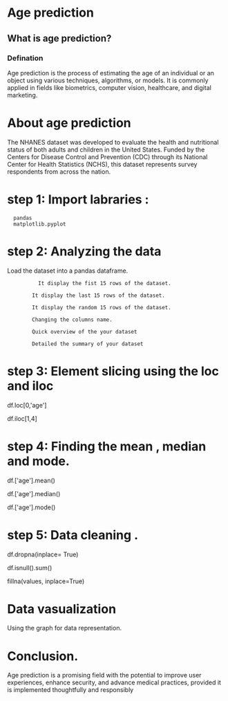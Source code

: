 # Age prediction

## What is age prediction?
### Defination
Age prediction is the process of estimating the age of an individual or an object using various techniques, algorithms, or models. It is commonly applied in fields like biometrics, computer vision, healthcare, and digital marketing.

# About age prediction
The NHANES dataset was developed to evaluate the health and nutritional status of both adults and children in the United States. Funded by the Centers for Disease Control and Prevention (CDC) through its National Center for Health Statistics (NCHS), this dataset represents survey respondents from across the nation.

# step 1: Import labraries :

      pandas
      matplotlib.pyplot

# step 2: Analyzing the data

 Load the dataset into a pandas dataframe.
 <!-- using  head(15) function  -->  
              It display the fist 15 rows of the dataset.
 <!-- Using tail(15) function --> 
            It display the last 15 rows of the dataset.
<!-- Using sample(15) function -->
            It display the random 15 rows of the dataset.
<!-- using the rename() function -->
            Changing the columns name.
<!-- Using the describe() function. -->
            Quick overview of the your dataset
<!-- using the info() function -->
            Detailed the summary of your dataset

# step 3: Element slicing using the loc and iloc

<!-- using the single element slicing loc -->
df.loc[0,'age']
<!-- using the multipale  element slicing iloc -->
df.iloc[1,4]

# step 4: Finding the mean , median and mode.

<!-- using the mean function  -->
df.['age'].mean()
<!-- using the median function  -->
df.['age'].median()
<!-- using the mode function  -->
df.['age'].mode()

# step 5: Data cleaning .

<!-- Drop rows using missing values  -->
df.dropna(inplace= True)

<!-- finding the rows with missing values -->
df.isnull().sum()
 
 <!-- fill the rows using the fillna() -->
fillna(values, inplace=True)

# Data vasualization
 Using  the graph for data representation.

 # Conclusion.
  Age prediction is a promising field with the potential to improve user experiences, enhance security, and advance medical practices, provided it is implemented thoughtfully and responsibly





 
